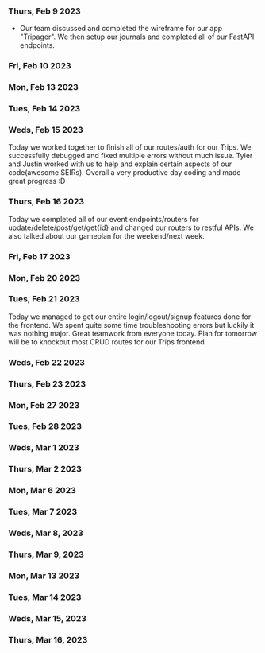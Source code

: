 ### Thurs, Feb 9 2023

- Our team discussed and completed the wireframe for our app "Tripager". We then setup our journals and completed all of our FastAPI endpoints.

### Fri, Feb 10 2023

### Mon, Feb 13 2023

### Tues, Feb 14 2023

### Weds, Feb 15 2023
Today we worked together to finish all of our routes/auth for our Trips. We successfully debugged and fixed multiple errors without much issue. Tyler and Justin worked with us to help and explain certain aspects of our code(awesome SEIRs). Overall a very productive day coding and made great progress :D
### Thurs, Feb 16 2023
Today we completed all of our event endpoints/routers for update/delete/post/get/get{id} and changed our routers to restful APIs. We also talked about our gameplan for the weekend/next week.
### Fri, Feb 17 2023

### Mon, Feb 20 2023

### Tues, Feb 21 2023
Today we managed to get our entire login/logout/signup features done for the frontend. We spent quite some time troubleshooting errors but luckily it was nothing major. Great teamwork from everyone today. Plan for tomorrow will be to knockout most CRUD routes for our Trips frontend.
### Weds, Feb 22 2023

### Thurs, Feb 23 2023

### Mon, Feb 27 2023

### Tues, Feb 28 2023

### Weds, Mar 1 2023

### Thurs, Mar 2 2023

### Mon, Mar 6 2023

### Tues, Mar 7 2023

### Weds, Mar 8, 2023

### Thurs, Mar 9, 2023

### Mon, Mar 13 2023

### Tues, Mar 14 2023

### Weds, Mar 15, 2023

### Thurs, Mar 16, 2023
